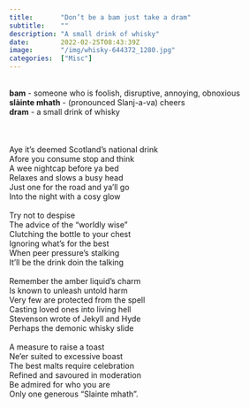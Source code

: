 ```yaml
---
title:       "Don’t be a bam just take a dram"
subtitle:    ""
description: "A small drink of whisky"
date:        2022-02-25T08:43:39Z
image:       "/img/whisky-644372_1280.jpg"
categories:  ["Misc"]
---
```

<br>**bam** - someone who is foolish, disruptive, annoying, obnoxious
<br>**slàinte mhath** - (pronounced Slanj-a-va) cheers
<br>**dram** - a small drink of whisky
<br>
<br>
<br>
<br>Aye it’s deemed Scotland’s national drink
<br>Afore you consume stop and think
<br>A wee nightcap before ya bed
<br>Relaxes and slows a busy head
<br>Just one for the road and ya’ll go
<br>Into the night with a cosy glow
<br>
<br>Try not to despise
<br>The advice of the “worldly wise”
<br>Clutching the bottle to your chest
<br>Ignoring what’s for the best
<br>When peer pressure’s stalking
<br>It’ll be the drink doin the talking
<br>
<br>Remember the amber liquid’s charm
<br>Is known to unleash untold harm
<br>Very few are protected from the spell
<br>Casting loved ones into living hell
<br>Stevenson wrote of Jekyll and Hyde
<br>Perhaps the demonic whisky slide
<br>
<br>A measure to raise a toast
<br>Ne’er suited to excessive boast
<br>The best malts require celebration
<br>Refined and savoured in moderation
<br>Be admired for who you are
<br>Only one generous “Slainte mhath”.